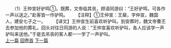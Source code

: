 　　（1）王仲宣好驴鸣①。既葬，文帝临其丧，顾语同游曰：“王好驴鸣，可各作一声以送之。”赴客皆一作驴鸣。
　　【注释】①王仲宣：王粲，字仲宣，魏国人，建安七子之一。
　　【译文】王仲宣生前喜欢听驴叫。到安葬时，魏文帝曹丕去参加他的葬礼，回头对往日同游的人说：“王仲宣喜欢听驴叫，各人应该学一声驴叫来送他。”于是去吊丧的客人都一一学了一声驴叫。
<br>[上一篇](17_00) [回卷首](17_00) [下一篇](17_02)
